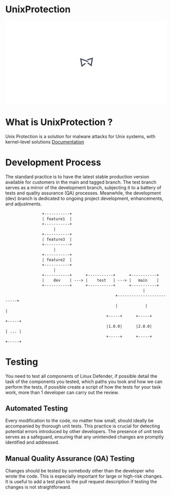 # UnixProtection

![UnixProtection](assets/UnixProtection.png)


# What is UnixProtection ?

Unix Protection is a solution for malware attacks for Unix systems, with kernel-level solutions [Documentation](documentation)


# Development Process

The standard practice is to have the latest stable production version available for customers in the main and tagged branch. The test branch serves as a mirror of the development branch, subjecting it to a battery of tests and quality assurance (QA) processes. Meanwhile, the development (dev) branch is dedicated to ongoing project development, enhancements, and adjustments.

```
                +-----------+
                | feature1  |
                +-----------+
                     |      
                +-----------+
                | feature3  |
                +-----------+
                     | 
                +-----------+
                | feature2  |
                +-----------+
                     |
                +-----------+      +-----------+      +-----------+
                |    dev    | ---> |    test   | ---> |   main    |
                +-----------+      +-----------+      +-----------+
                                                            |
                                                +--------------------------+
                                                |            |             |
                                            +-----+      +-----+       +-----+
                                            |1.0.0|      |2.0.0|       | ... |
                                            +-----+      +-----+       +-----+
```
# Testing

You need to test all components of Linux Defender, if possible detail the task of the components you tested, which paths you took and how we can perform the tests, if possible create a script of how the tests for your task work, more than 1 developer can carry out the review.

## Automated Testing

Every modification to the code, no matter how small, should ideally be accompanied by thorough unit tests. This practice is crucial for detecting potential errors introduced by other developers. The presence of unit tests serves as a safeguard, ensuring that any unintended changes are promptly identified and addressed.

## Manual Quality Assurance (QA) Testing

Changes should be tested by somebody other than the developer who wrote the code. This is especially important for large or high-risk changes. It is useful to add a test plan to the pull request description if testing the changes is not straightforward.

